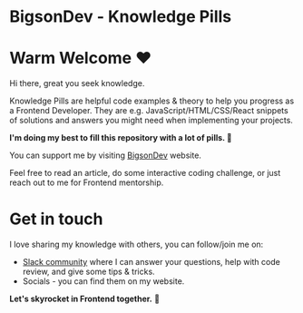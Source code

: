# BigsonDev - Knowledge Pills

# Warm Welcome ❤️

Hi there, great you seek knowledge.

Knowledge Pills are helpful code examples & theory to help you progress as a Frontend Developer.
They are e.g. JavaScript/HTML/CSS/React snippets of solutions and answers you might need when implementing your projects.

**I'm doing my best to fill this repository with a lot of pills. 💊**

You can support me by visiting [BigsonDev](https://bigsondev.com) website.

Feel free to read an article, do some interactive coding challenge, or just reach out to me for Frontend mentorship.

# Get in touch

I love sharing my knowledge with others, you can follow/join me on:

- [Slack community](https://bigsondev.com/start-here/#bigsondev-slack) where I can answer your questions, help with code review, and give some tips & tricks.
- Socials - you can find them on my website.

**Let's skyrocket in Frontend together.** 🚀
